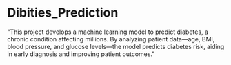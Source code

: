 # Dibities_Prediction
"This project develops a machine learning model to predict diabetes, a chronic condition affecting millions. By analyzing patient data—age, BMI, blood pressure, and glucose levels—the model predicts diabetes risk, aiding in early diagnosis and improving patient outcomes."
